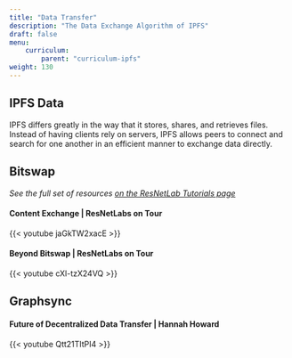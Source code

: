 ```yaml
---
title: "Data Transfer"
description: "The Data Exchange Algorithm of IPFS"
draft: false
menu:
    curriculum:
        parent: "curriculum-ipfs"
weight: 130
---
```


## IPFS Data
IPFS differs greatly in the way that it stores, shares, and retrieves files. Instead of having clients rely on servers, IPFS allows peers to connect and search for one another in an efficient manner to exchange data directly.

## Bitswap
_See the full set of resources [on the ResNetLab Tutorials page](https://research.protocol.ai/tutorials/resnetlab-on-tour)_

#### Content Exchange | ResNetLabs on Tour

{{< youtube jaGkTW2xacE >}}

#### Beyond Bitswap | ResNetLabs on Tour <!-- Presenter?-->

<!-- Add introduction here -->

{{< youtube cXl-tzX24VQ >}}

<!-- Add summarizing points -->

## Graphsync

#### Future of Decentralized Data Transfer | Hannah Howard

<!-- Need an intro paragraph -->

{{< youtube Qtt21TItPI4 >}}

<!-- Summarizing points -->